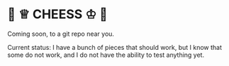 # 🧀 ♕ CHEESS ♔ 🧀 
Coming soon, to a git repo near you.

Current status: I have a bunch of pieces that should work, but I know that some do not work, and I do not have the ability to test anything yet.